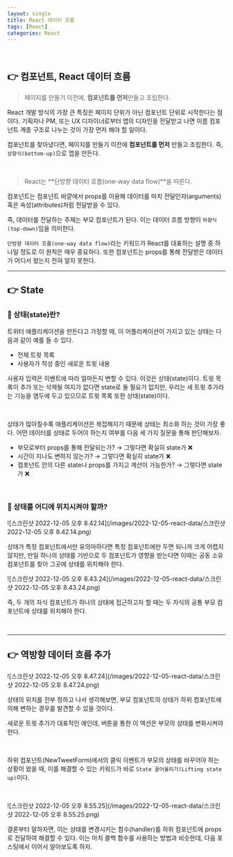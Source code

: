 ```yaml
---
layout: single
title: React 데이터 흐름
tags: [React]
categories: React
---
```


<br/>

## 👉 컴포넌트, React 데이터 흐름

> 페이지를 만들기 이전에, **컴포넌트를 먼저**만들고 조립한다.

React 개발 방식의 가장 큰 특징은 페이지 단위가 아닌 컴포넌트 단위로 시작한다는 점이다. 기획자나 PM, 또는 UX 디자이너로부터 앱의 디자인을 전달받고 나면 이름 컴포넌트 계층 구조로 나누는 것이 가장 먼저 해야 할 일이다.<br/>

컴포넌트를 찾아냈다면, 페이지를 만들기 이전에 **컴포넌트를 먼저** 만들고 조립한다. 즉, `상향식(bottom-up)`으로 앱을 만든다.

<br/>

> React는 **단방향 데이터 흐름(one-way data flow)**을 따른다.

컴포넌트는 컴포넌트 바깥에서 props를 이용해 데이터를 마치 전달인자(arguments) 혹은 속성(attributes)처럼 전달받을 수 있다.<br/>

즉, 데이터를 전달하는 주체는 부모 컴포넌트가 된다. 이는 데이터 흐름 방향이 `하향식(top-down)`임을 의미한다.<br/>

`단방향 데이터 흐름(one-way data flow)`라는 키워드가 React를 대표하는 설명 중 하나일 정도로 이 원칙은 매우 중요하다. 또한 컴포넌트는 props를 통해 전달받은 데이터가 어디서 왔는지 전혀 알지 못한다.<br/>



<hr/>

## 👉 State

### 🔘 상태(state)란?

트위터 애플리케이션을 만든다고 가정할 때, 이 어플리케이션이 가지고 있는 상태는 다음과 같이 예를 들 수 있다.

- 전체 트윗 목록
- 사용자가 작성 중인 새로운 트윗 내용<br/>

사용자 입력은 이벤트에 따라 얼마든지 변할 수 있다. 이것은 상태(state)이다. 트윗 목록이 추가 또는 삭제될 여지가 없다면 state로 둘 필요가 없지만, 우리는 새 트윗 추가라는 기능을 염두에 두고 있으므로 트윗 목록 또한 상태(state)이다.

<br/>

상태가 많아질수록 애플리케이션은 복잡해지기 때문에 상태는 최소화 하는 것이 가장 좋다. 어떤 데이터를 상태로 두어야 하는지 여부를 다음 세 가지 질문을 통해 판단해보자.

- 부모로부터 props를 통해 전달되는가? → 그렇다면 확실히 state가 ❌
- 시간이 지나도 변하지 않는가? → 그렇다면 확실히 state가 ❌
- 컴포넌트 안의 다른 state나 props를 가지고 계산이 가능한가? → 그렇다면 state가 ❌

<br/>

### 🔘 상태를 어디에 위치시켜야 할까?

![스크린샷 2022-12-05 오후 8.42.14](/images/2022-12-05-react-data/스크린샷 2022-12-05 오후 8.42.14.png)

상태가 특정 컴포넌트에서만 유의마하다면 특정 컴포넌트에만 두면 되니까 크게 어렵지 않지만, 만일 하나의 상태를 기반으로 두 컴포넌트가 영향을 받는다면 이때는 공동 소유 컴포넌트를 찾아 그곳에 상태를 위치해야 한다.

![스크린샷 2022-12-05 오후 8.43.24](/images/2022-12-05-react-data/스크린샷 2022-12-05 오후 8.43.24.png)

즉, 두 개의 자식 컴포넌트가 하나의 상태에 접근하고자 할 때는 두 자식의 공통 부모 컴포넌트에 상태를 위치해야 한다.

<br/>

<hr/>

## 👉 역방향 데이터 흐름 추가

![스크린샷 2022-12-05 오후 8.47.24](/images/2022-12-05-react-data/스크린샷 2022-12-05 오후 8.47.24.png)

상태의 위치를 전부 정하고 나서 생각해보면, 부모 컴포넌트의 상태가 하위 컴포넌트에 의해 변하는 경우를 발견할 수 있을 것이다. <br/>

새로운 트윗 추가가 대표적인 예인데, 버튼을 통한 이 액션은 부모의 상태를 변화시켜야 한다.

<br/>

하위 컴포넌트(NewTweetForm)에서의 클릭 이벤트가 부모의 상태를 바꾸어야 하는 상황이 왔을 때, 이를 해결할 수 있는 키워드가 바로 `State 끌어올리기(Lifting state up)`이다.

<br/>

![스크린샷 2022-12-05 오후 8.55.25](/images/2022-12-05-react-data/스크린샷 2022-12-05 오후 8.55.25.png)

결론부터 말하자면, 이는 상태를 변경시키는 함수(handler)를 하위 컴포넌트에 props로 전달하여 해결할 수 있다. 이는 마치 콜백 함수를 사용하는 방법과 비슷한데, 다음 포스팅에서 이어서 알아보도록 하자.